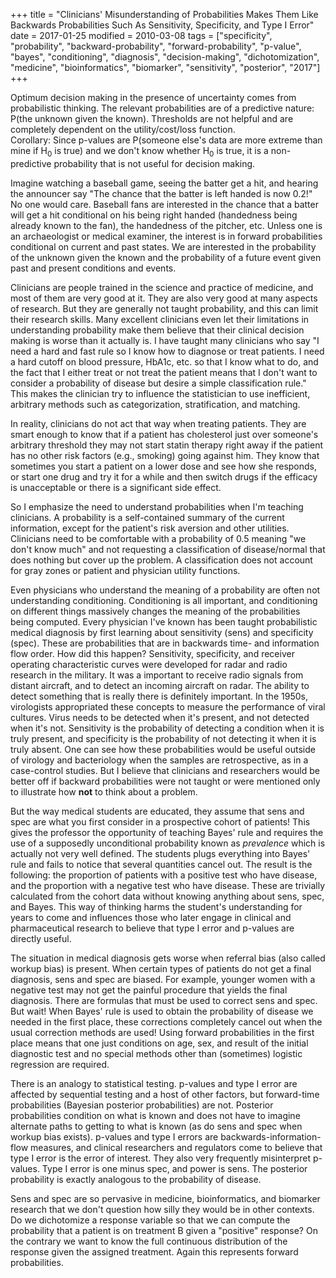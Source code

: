 +++
title = "Clinicians' Misunderstanding of Probabilities Makes Them Like Backwards Probabilities Such As Sensitivity, Specificity, and Type I Error"
date = 2017-01-25
modified = 2010-03-08
tags = ["specificity", "probability", "backward-probability", "forward-probability", "p-value", "bayes", "conditioning", "diagnosis", "decision-making", "dichotomization", "medicine", "bioinformatics", "biomarker", "sensitivity", "posterior", "2017"]
+++
<p class="rquote">
Optimum decision making in the presence of uncertainty comes from probabilistic thinking.  The relevant probabilities are of a predictive nature: P(the unknown given the known).  Thresholds are not helpful and are completely dependent on the utility/cost/loss function.<br>
Corollary: Since p-values are P(someone else's data are more extreme than mine if H<sub>0</sub> is true) and we don't know whether H<sub>0</sub> is true, it is a non-predictive probability that is not useful for decision making.
</p>
Imagine watching a baseball game, seeing the batter get a hit, and hearing the
announcer say "The chance that the batter is left handed is now 0.2!"  
No one would care.  Baseball fans are interested in the chance that a
batter will get a hit conditional on his being right handed (handedness
being already known to the fan), the handedness of the pitcher, etc.
 Unless one is an archaeologist or medical examiner, the interest is in
forward probabilities conditional on current and past states.  We are
interested in the probability of the unknown given the known and the
probability of a future event given past and present conditions and
events.

Clinicians are people trained in the science and practice of medicine,
and most of them are very good at it.  They are also very good at many
aspects of research.  But they are generally not taught probability, and
this can limit their research skills.  Many excellent clinicians even
let their limitations in understanding probability make them believe
that their clinical decision making is worse than it actually is.  I
have taught many clinicians who say "I need a hard and fast rule so I
know how to diagnose or treat patients.  I need a hard cutoff on blood
pressure, HbA1c, etc. so that I know what to do, and the fact that I
either treat or not treat the patient means that I don't want to
consider a probability of disease but desire a simple classification
rule."  This makes the clinician try to influence the statistician to
use inefficient, arbitrary methods such as categorization,
stratification, and matching.

In reality, clinicians do not act that way when treating patients.  They
are smart enough to know that if a patient has cholesterol just over
someone's arbitrary threshold they may not start statin therapy right
away if the patient has no other risk factors (e.g., smoking) going
against him.  They know that sometimes you start a patient on a lower
dose and see how she responds, or start one drug and try it for a while
and then switch drugs if the efficacy is unacceptable or there is a
significant side effect.

So I emphasize the need to understand probabilities when I'm teaching
clinicians.  A probability is a self-contained summary of the current
information, except for the patient's risk aversion and other utilities.
 Clinicians need to be comfortable with a probability of 0.5 meaning "we
don't know much" and not requesting a classification of disease/normal
that does nothing but cover up the problem.  A classification does not
account for gray zones or patient and physician utility functions.

Even physicians who understand the meaning of a probability are often
not understanding conditioning.  Conditioning is all important, and
conditioning on different things massively changes the meaning of the
probabilities being computed.  Every physician I've known has been
taught probabilistic medical diagnosis by first learning about
sensitivity (sens) and specificity (spec).  These are probabilities that
are in backwards time- and information flow order.  How did this happen?
Sensitivity, specificity, and receiver operating characteristic curves
were developed for radar and radio research in the military.  It was a
important to receive radio signals from distant aircraft, and to detect
an incoming aircraft on radar.  The ability to detect something that is
really there is definitely important.  In the 1950s, virologists
appropriated these concepts to measure the performance of viral
cultures.  Virus needs to be detected when it's present, and not
detected when it's not.  Sensitivity is the probability of detecting a
condition when it is truly present, and specificity is the probability
of not detecting it when it is truly absent.  One can see how these
probabilities would be useful outside of virology and bacteriology when
the samples are retrospective, as in a case-control studies.  But I
believe that clinicians and researchers would be better off if backward
probabilities were not taught or were mentioned only to illustrate how
**not** to think about a problem.

But the way medical students are educated, they assume that sens and
spec are what you first consider in a prospective cohort of patients!
 This gives the professor the opportunity of teaching  Bayes' rule and
requires the use of a supposedly unconditional probability known as
*prevalence* which is actually not very well defined.  The students
plugs everything into Bayes' rule and fails to notice that several
quantities cancel out.  The result is the following: the proportion of
patients with a positive test who have disease, and the proportion with
a negative test who have disease.  These are trivially calculated from
the cohort data without knowing anything about sens, spec, and Bayes.
 This way of thinking harms the student's understanding for years to
come and influences those who later engage in clinical and
pharmaceutical research to believe that type I error and p-values are
directly useful.

The situation in medical diagnosis gets worse when referral bias (also
called workup bias) is present.  When certain types of patients do not
get a final diagnosis, sens and spec are biased.  For example, younger
women with a negative test may not get the painful procedure that yields
the final diagnosis.  There are formulas that must be used to correct
sens and spec.  But wait!  When Bayes' rule is used to obtain the
probability of disease we needed in the first place, these corrections
completely cancel out when the usual correction methods are used!  Using
forward probabilities in the first place means that one just conditions
on age, sex, and result of the initial diagnostic test and no special
methods other than (sometimes) logistic regression are required.

There is an analogy to statistical testing.  p-values and type I error
are affected by sequential testing and a host of other factors, but
forward-time probabilities (Bayesian posterior probabilities) are not.
 Posterior probabilities condition on what is known and does not have to
imagine alternate paths to getting to what is known (as do sens and spec
when workup bias exists).  p-values and type I errors are
backwards-information-flow measures, and clinical researchers and
regulators come to believe that type I error is the error of interest.
 They also very frequently misinterpret p-values.  Type I error is one
minus spec, and power is sens.  The posterior probability is exactly
analogous to the probability of disease.

Sens and spec are so pervasive in medicine, bioinformatics, and
biomarker research that we don't question how silly they would be in
other contexts.  Do we dichotomize a response variable so that we can
compute the probability that a patient is on treatment B given a
"positive" response?  On the contrary we want to know the full
continuous distribution of the response given the assigned treatment.
Again this represents forward probabilities.


